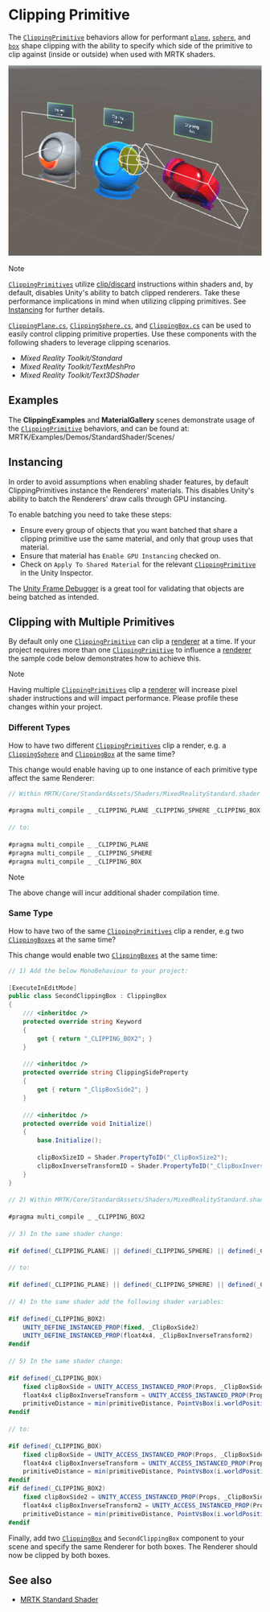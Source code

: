 # Clipping Primitive

The [`ClippingPrimitive`](xref:Microsoft.MixedReality.Toolkit.Utilities.ClippingPrimitive) behaviors allow for performant [`plane`](xref:Microsoft.MixedReality.Toolkit.Utilities.ClippingPlane), [`sphere`](xref:Microsoft.MixedReality.Toolkit.Utilities.ClippingSphere), and [`box`](xref:Microsoft.MixedReality.Toolkit.Utilities.ClippingBox) shape clipping with the ability to specify which side of the primitive to clip against (inside or outside) when used with MRTK shaders.

![primitive clipping gizmos](../Images/MRTKStandardShader/MRTK_PrimitiveClippingGizmos.gif)

> [!NOTE]
> [`ClippingPrimitives`](xref:Microsoft.MixedReality.Toolkit.Utilities.ClippingPrimitive) utilize [clip/discard](https://developer.download.nvidia.com/cg/clip.html) instructions within shaders and, by default, disables Unity's ability to batch clipped renderers. Take these performance implications in mind when utilizing clipping primitives. See [Instancing](#instancing) for further details.

[`ClippingPlane.cs`](xref:Microsoft.MixedReality.Toolkit.Utilities.ClippingPlane), [`ClippingSphere.cs`](xref:Microsoft.MixedReality.Toolkit.Utilities.ClippingSphere), and [`ClippingBox.cs`](xref:Microsoft.MixedReality.Toolkit.Utilities.ClippingBox) can be used to easily control clipping primitive properties. Use these components with the following shaders to leverage clipping scenarios. 

- *Mixed Reality Toolkit/Standard*
- *Mixed Reality Toolkit/TextMeshPro*
- *Mixed Reality Toolkit/Text3DShader*

## Examples

The **ClippingExamples** and **MaterialGallery** scenes demonstrate usage of the [`ClippingPrimitive`](xref:Microsoft.MixedReality.Toolkit.Utilities.ClippingPrimitive) behaviors, and can be found at: MRTK/Examples/Demos/StandardShader/Scenes/

## Instancing

In order to avoid assumptions when enabling shader features, by default ClippingPrimitives instance the Renderers' materials. This disables Unity's ability to batch the Renderers' draw calls through GPU instancing. 

To enable batching you need to take these steps:

* Ensure every group of objects that you want batched that share a clipping primitive use the same material, and only that group uses that material.
* Ensure that material has `Enable GPU Instancing` checked on.
* Check on `Apply To Shared Material` for the relevant [`ClippingPrimitive`](xref:Microsoft.MixedReality.Toolkit.Utilities.ClippingPrimitive) in the Unity Inspector.

The [Unity Frame Debugger](https://docs.unity3d.com/Manual/FrameDebugger.html) is a great tool for validating that objects are being batched as intended.

## Clipping with Multiple Primitives
By default only one [`ClippingPrimitive`](xref:Microsoft.MixedReality.Toolkit.Utilities.ClippingPrimitive) can clip a [renderer](https://docs.unity3d.com/ScriptReference/Renderer.html) at a time. If your project requires more than one [`ClippingPrimitive`](xref:Microsoft.MixedReality.Toolkit.Utilities.ClippingPrimitive) to influence a [renderer](https://docs.unity3d.com/ScriptReference/Renderer.html)  the sample code below demonstrates how to achieve this.

> [!NOTE]
> Having multiple [`ClippingPrimitives`](xref:Microsoft.MixedReality.Toolkit.Utilities.ClippingPrimitive) clip a [renderer](https://docs.unity3d.com/ScriptReference/Renderer.html) will increase pixel shader instructions and will impact performance. Please profile these changes within your project.

### Different Types
How to have two different [`ClippingPrimitives`](xref:Microsoft.MixedReality.Toolkit.Utilities.ClippingPrimitive) clip a render, e.g. a [`ClippingSphere`](xref:Microsoft.MixedReality.Toolkit.Utilities.ClippingSphere) and [`ClippingBox`](xref:Microsoft.MixedReality.Toolkit.Utilities.ClippingBox) at the same time?

This change would enable having up to one instance of each primitive type affect the same Renderer:
```C#
// Within MRTK/Core/StandardAssets/Shaders/MixedRealityStandard.shader (or another MRTK shader) change:

#pragma multi_compile _ _CLIPPING_PLANE _CLIPPING_SPHERE _CLIPPING_BOX

// to:

#pragma multi_compile _ _CLIPPING_PLANE
#pragma multi_compile _ _CLIPPING_SPHERE
#pragma multi_compile _ _CLIPPING_BOX
```
> [!NOTE]
> The above change will incur additional shader compilation time.

### Same Type
How to have two of the same [`ClippingPrimitives`](xref:Microsoft.MixedReality.Toolkit.Utilities.ClippingPrimitive) clip a render, e.g two [`ClippingBoxes`](xref:Microsoft.MixedReality.Toolkit.Utilities.ClippingBox) at the same time?

This change would enable two [`ClippingBoxes`](xref:Microsoft.MixedReality.Toolkit.Utilities.ClippingBox) at the same time:
```C#
// 1) Add the below MonoBehaviour to your project:

[ExecuteInEditMode]
public class SecondClippingBox : ClippingBox
{
    /// <inheritdoc />
    protected override string Keyword
    {
        get { return "_CLIPPING_BOX2"; }
    }

    /// <inheritdoc />
    protected override string ClippingSideProperty
    {
        get { return "_ClipBoxSide2"; }
    }

    /// <inheritdoc />
    protected override void Initialize()
    {
        base.Initialize();

        clipBoxSizeID = Shader.PropertyToID("_ClipBoxSize2");
        clipBoxInverseTransformID = Shader.PropertyToID("_ClipBoxInverseTransform2");
    }
}

// 2) Within MRTK/Core/StandardAssets/Shaders/MixedRealityStandard.shader (or another MRTK shader) add the following multi_compile pragma:

#pragma multi_compile _ _CLIPPING_BOX2

// 3) In the same shader change:

#if defined(_CLIPPING_PLANE) || defined(_CLIPPING_SPHERE) || defined(_CLIPPING_BOX)

// to:

#if defined(_CLIPPING_PLANE) || defined(_CLIPPING_SPHERE) || defined(_CLIPPING_BOX) || defined(_CLIPPING_BOX2)

// 4) In the same shader add the following shader variables:

#if defined(_CLIPPING_BOX2)
    UNITY_DEFINE_INSTANCED_PROP(fixed, _ClipBoxSide2)
    UNITY_DEFINE_INSTANCED_PROP(float4x4, _ClipBoxInverseTransform2)
#endif

// 5) In the same shader change:

#if defined(_CLIPPING_BOX)
    fixed clipBoxSide = UNITY_ACCESS_INSTANCED_PROP(Props, _ClipBoxSide);
    float4x4 clipBoxInverseTransform = UNITY_ACCESS_INSTANCED_PROP(Props, _ClipBoxInverseTransform);
    primitiveDistance = min(primitiveDistance, PointVsBox(i.worldPosition.xyz, clipBoxInverseTransform) * clipBoxSide);
#endif

// to:

#if defined(_CLIPPING_BOX)
    fixed clipBoxSide = UNITY_ACCESS_INSTANCED_PROP(Props, _ClipBoxSide);
    float4x4 clipBoxInverseTransform = UNITY_ACCESS_INSTANCED_PROP(Props, _ClipBoxInverseTransform);
    primitiveDistance = min(primitiveDistance, PointVsBox(i.worldPosition.xyz, clipBoxInverseTransform) * clipBoxSide);
#endif
#if defined(_CLIPPING_BOX2)
    fixed clipBoxSide2 = UNITY_ACCESS_INSTANCED_PROP(Props, _ClipBoxSide2);
    float4x4 clipBoxInverseTransform2 = UNITY_ACCESS_INSTANCED_PROP(Props, _ClipBoxInverseTransform2);
    primitiveDistance = min(primitiveDistance, PointVsBox(i.worldPosition.xyz, clipBoxInverseTransform2) * clipBoxSide2);
#endif
```

Finally, add two [`ClippingBox`](xref:Microsoft.MixedReality.Toolkit.Utilities.ClippingBox) and `SecondClippingBox` component to your scene and specify the same Renderer for both boxes. The Renderer should now be clipped by both boxes.

## See also

* [MRTK Standard Shader](../README_MRTKStandardShader.md)
